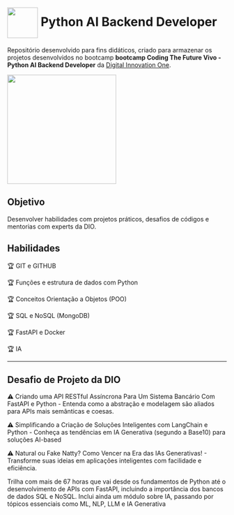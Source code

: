 <h1>
    <a href="https://www.dio.me/">
     <img align="center" width="70px" src="https://hermes.digitalinnovation.one/assets/diome/logo-full.svg"></a>
    <span>Python AI Backend Developer  </span>
</h1>

Repositório desenvolvido para fins didáticos, criado para armazenar os projetos desenvolvidos no  bootcamp  **bootcamp Coding The Future Vivo - Python AI Backend Developer** da [Digital Innovation One](https://www.dio.me/).


<img align="center" width="250px" src="https://hermes.dio.me/files/assets/ef695d25-f647-45eb-b1ad-a25c124b28ca.png">



## Objetivo
Desenvolver habilidades com projetos práticos, desafios de códigos e mentorias com experts da DIO.



## Habilidades


🏆 GIT e  GITHUB

🏆 Funções e estrutura de dados com Python

🏆 Conceitos Orientação a Objetos (POO)

🏆 SQL e NoSQL (MongoDB)

🏆 FastAPI e Docker 

🏆 IA


---
## Desafio de Projeto da DIO

⚠️ Criando uma API RESTful Assíncrona Para Um Sistema Bancário Com FastAPI e Python - Entenda como a abstração e modelagem são aliados para APIs mais semânticas e coesas.


⚠️ Simplificando a Criação de Soluções Inteligentes com LangChain e Python - Conheça as tendências em IA Generativa (segundo a Base10) para soluções AI-based

⚠️ Natural ou Fake Natty? Como Vencer na Era das IAs Generativas! - Transforme suas ideias em aplicações inteligentes com facilidade e eficiência.



Trilha com mais de 67 horas que vai desde os fundamentos de Python até o desenvolvimento de APIs com FastAPI, incluindo a importância dos bancos de dados SQL e NoSQL. Inclui ainda um módulo sobre IA, passando por tópicos essenciais como ML, NLP, LLM e IA Generativa 


